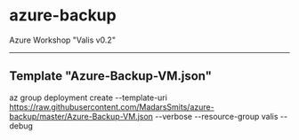 # azure-backup
Azure Workshop "Valis v0.2"

---------------
Template "Azure-Backup-VM.json"
---------------
az group deployment create --template-uri https://raw.githubusercontent.com/MadarsSmits/azure-backup/master/Azure-Backup-VM.json --verbose --resource-group valis --debug